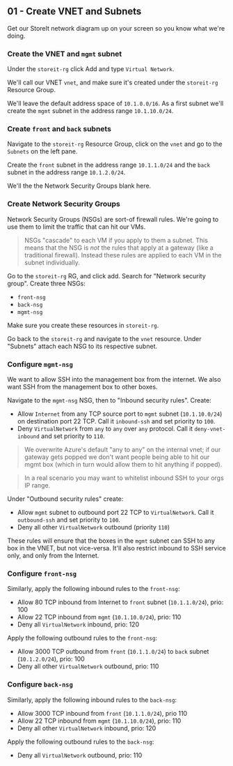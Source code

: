 ## 01 - Create VNET and Subnets

Get our StoreIt network diagram up on your screen so you know what we're doing.

### Create the VNET and `mgmt` subnet

Under the `storeit-rg` click Add and type `Virtual Network`.

We'll call our VNET `vnet`, and make sure it's created under the `storeit-rg` Resource Group.

We'll leave the default address space of `10.1.0.0/16`. As a first subnet we'll create the `mgmt` subnet in the address range `10.1.10.0/24`.

### Create `front` and `back` subnets

Navigate to the `storeit-rg` Resource Group, click on the `vnet` and go to the `Subnets` on the left pane.

Create the `front` subnet in the address range `10.1.1.0/24` and the `back` subnet in the address range `10.1.2.0/24`.

We'll the the Network Security Groups blank here.

### Create Network Security Groups

Network Security Groups (NSGs) are sort-of firewall rules. We're going to use them to limit the traffic that can hit our VMs.

>NSGs "cascade" to each VM if you apply to them a subnet. This means that the NSG is _not_ the rules that apply at a gateway (like a traditional firewall). Instead these rules are applied to each VM in the subnet individually.

Go to the `storeit-rg` RG, and click add. Search for "Network security group". Create three NSGs:

* `front-nsg`
* `back-nsg`
* `mgmt-nsg`

Make sure you create these resources in `storeit-rg`.

Go back to the `storeit-rg` and navigate to the `vnet` resource. Under "Subnets" attach each NSG to its respective subnet.

### Configure `mgmt-nsg`

We want to allow SSH into the management box from the internet. We also want SSH from the management box to other boxes.

Navigate to the `mgmt-nsg` NSG, then to "Inbound security rules". Create:

* Allow `Internet` from any TCP source port to `mgmt` subnet (`10.1.10.0/24`) on destination port 22 TCP. Call it `inbound-ssh` and set priority to `100`.
* Deny `VirtualNetwork` from `any` to `any` over `any` protocol. Call it `deny-vnet-inbound` and set priority to `110`.

>We overwrite Azure's default "any to any" on the internal vnet; if our gateway gets popped we don't want people being able to hit our mgmt box (which in turn would allow them to hit anything if popped).

>In a real scenario you may want to whitelist inbound SSH to your orgs IP range.

Under "Outbound security rules" create:

* Allow `mgmt` subnet to outbound port 22 TCP to `VirtualNetwork`. Call it `outbound-ssh` and set priority to `100`.
* Deny all other `VirtualNetwork` outbound (priority `110`)

These rules will ensure that the boxes in the `mgmt` subnet can SSH to any box in the VNET, but not vice-versa. It'll also restrict inbound to SSH service only, and only from the Internet.

### Configure `front-nsg`

Similarly, apply the following inbound rules to the `front-nsg`:

* Allow 80 TCP inbound from Internet to `front` subnet (`10.1.1.0/24`), prio: 100
* Allow 22 TCP inbound from `mgmt` (`10.1.10.0/24`), prio: 110
* Deny all `VirtualNetwork` inbound, prio: 120

Apply the following outbound rules to the `front-nsg`:

* Allow 3000 TCP outbound from `front` (`10.1.1.0/24`) to `back` subnet (`10.1.2.0/24`), prio: 100
* Deny all other `VirtualNetwork` outbound, prio: 110

### Configure `back-nsg`

Similarly, apply the following inbound rules to the `back-nsg`:

* Allow 3000 TCP inbound from `front` (`10.1.1.0/24`), prio 110
* Allow 22 TCP inbound from `mgmt` (`10.1.10.0/24`), prio: 110
* Deny all other `VirtualNetwork` inbound, prio: 120

Apply the following outbound rules to the `back-nsg`:

* Deny all `VirtualNetwork` outbound, prio: 110
